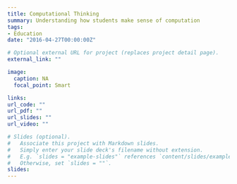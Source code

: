 ```yaml
---
title: Computational Thinking
summary: Understanding how students make sense of computation
tags:
- Education
date: "2016-04-27T00:00:00Z"

# Optional external URL for project (replaces project detail page).
external_link: ""

image:
  caption: NA
  focal_point: Smart

links:
url_code: ""
url_pdf: ""
url_slides: ""
url_video: ""

# Slides (optional).
#   Associate this project with Markdown slides.
#   Simply enter your slide deck's filename without extension.
#   E.g. `slides = "example-slides"` references `content/slides/example-slides.md`.
#   Otherwise, set `slides = ""`.
slides:
---
```

